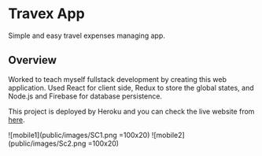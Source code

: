 # Travex App

Simple and easy travel expenses managing app.

## Overview

Worked to teach myself fullstack development by creating this web application. Used React for client side, Redux to store the global states, and Node.js and Firebase for database persistence. 

This project is deployed by Heroku and you can check the live website from [here](https://travex-app.herokuapp.com).

![mobile1](public/images/SC1.png =100x20) 
![mobile2](public/images/Sc2.png =100x20)
